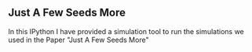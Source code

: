 ## Just A Few Seeds More
In this IPython I have provided a simulation tool to run the simulations we used in the Paper "Just A Few Seeds More"
